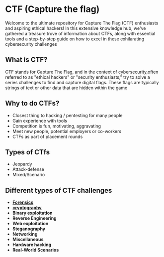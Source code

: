 
# CTF (Capture the flag)

Welcome to the ultimate repository for Capture The Flag (CTF) enthusiasts and aspiring ethical hackers! In this extensive knowledge hub, we've gathered a treasure trove of information about CTFs, along with essential tools and a step-by-step guide on how to excel in these exhilarating cybersecurity challenges

## What is CTF?

CTF stands for Capture The Flag, and in the context of cybersecurity,often referred to as "ethical hackers" or "security enthusiasts," try to solve a series challenges to find and capture digital flags. These flags are typically strings of text or other data that are hidden within the game

## Why to do CTFs?

- Closest thing to hacking / pentesting for many people
- Gain experience with tools
- Competition is fun, motivating, aggravating
- Meet new people, potential employers or co-workers
- CTFs as part of placement rounds


## Types of CTfs

- Jeopardy
- Attack-defense
- Mixed/Scenario

## Different types of CTF challenges

- [**Forensics**](https://github.com/prem-kumar-verma/CTF/blob/main/Challenges/Forensics.md)
- [**cryptography**](https://github.com/prem-kumar-verma/CTF/blob/main/Challenges/Cryptography.md)
- **Binary exploitation**
- **Reverse Engineering**
- **Web exploitation**
- **Steganography**
- **Networking**
- **Miscellaneous**
- **Hardware hacking**
- **Real-World Scenarios**

